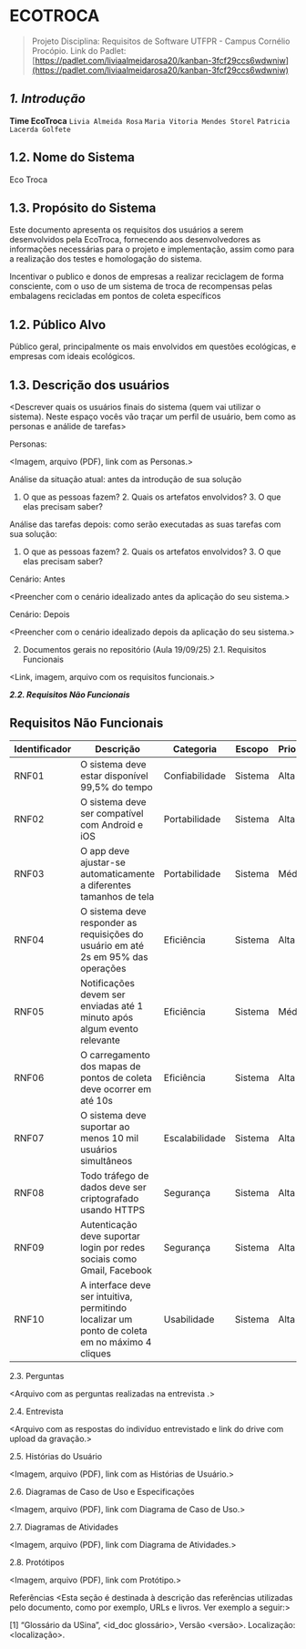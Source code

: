 # ECOTROCA

> Projeto Disciplina: Requisitos de Software
> UTFPR - Campus Cornélio Procópio.
Link do Padlet: [https://padlet.com/liviaalmeidarosa20/kanban-3fcf29ccs6wdwniw](https://padlet.com/liviaalmeidarosa20/kanban-3fcf29ccs6wdwniw)

***1. Introdução***
---------------------------------------------------------
**Time EcoTroca**
`Livia Almeida Rosa` 
`Maria Vitoria Mendes Storel` 
`Patricia Lacerda Golfete` 

1.2. Nome do Sistema
----------------------------------------------------------
Eco Troca

1.3. Propósito do Sistema
----------------------------------------------------------
Este documento apresenta os requisitos dos usuários a serem desenvolvidos pela EcoTroca, fornecendo aos desenvolvedores as informações necessárias para o projeto e implementação, assim como para a realização dos testes e homologação do sistema.

Incentivar o publico e donos de empresas a realizar reciclagem de forma consciente, com o uso de um sistema de troca de recompensas pelas embalagens recicladas em pontos de coleta específicos

1.2. Público Alvo
------------------------------------------------------------
Público geral, principalmente os mais envolvidos em questões ecológicas, e empresas com ideais ecológicos.

1.3. Descrição dos usuários
------------------------------------------------------------
<Descrever quais os usuários finais do sistema (quem vai utilizar o sistema). Neste espaço vocês vão traçar um perfil de usuário, bem como as personas e análide de tarefas>

Personas:

<Imagem, arquivo (PDF), link com as Personas.>

Análise da situação atual: antes da introdução de sua solução

1. O que as pessoas fazem? 2. Quais os artefatos envolvidos? 3. O que elas precisam saber?

Análise das tarefas depois: como serão executadas as suas tarefas com sua solução:

1. O que as pessoas fazem? 2. Quais os artefatos envolvidos? 3. O que elas precisam saber?

Cenário: Antes

<Preencher com o cenário idealizado antes da aplicação do seu sistema.>

Cenário: Depois

<Preencher com o cenário idealizado depois da aplicação do seu sistema.>

2. Documentos gerais no repositório (Aula 19/09/25)
2.1. Requisitos Funcionais

<Link, imagem, arquivo com os requisitos funcionais.>

***2.2. Requisitos Não Funcionais***
## Requisitos Não Funcionais

| Identificador | Descrição                                                                                      | Categoria     | Escopo  | Prioridade |
|---------------|------------------------------------------------------------------------------------------------|---------------|---------|------------|
| RNF01         | O sistema deve estar disponível 99,5% do tempo                                                 | Confiabilidade| Sistema | Alta       |
| RNF02         | O sistema deve ser compatível com Android e iOS                                                | Portabilidade | Sistema | Alta       |
| RNF03         | O app deve ajustar-se automaticamente a diferentes tamanhos de tela                            | Portabilidade | Sistema | Média      |
| RNF04         | O sistema deve responder as requisições do usuário em até 2s em 95% das operações              | Eficiência    | Sistema | Alta       |
| RNF05         | Notificações devem ser enviadas até 1 minuto após algum evento relevante                       | Eficiência    | Sistema | Média      |
| RNF06         | O carregamento dos mapas de pontos de coleta deve ocorrer em até 10s                           | Eficiência    | Sistema | Alta       |
| RNF07         | O sistema deve suportar ao menos 10 mil usuários simultâneos                                   | Escalabilidade| Sistema | Alta       |
| RNF08         | Todo tráfego de dados deve ser criptografado usando HTTPS                                      | Segurança     | Sistema | Alta       |
| RNF09         | Autenticação deve suportar login por redes sociais como Gmail, Facebook                        | Segurança     | Sistema | Alta       |
| RNF10         | A interface deve ser intuitiva, permitindo localizar um ponto de coleta em no máximo 4 cliques | Usabilidade   | Sistema | Alta       |


2.3. Perguntas

<Arquivo com as perguntas realizadas na entrevista .>

2.4. Entrevista

<Arquivo com as respostas do indivíduo entrevistado e link do drive com upload da gravação.>

2.5. Histórias do Usuário

<Imagem, arquivo (PDF), link com as Histórias de Usuário.>

2.6. Diagramas de Caso de Uso e Especificações

<Imagem, arquivo (PDF), link com Diagrama de Caso de Uso.>

2.7. Diagramas de Atividades

<Imagem, arquivo (PDF), link com Diagrama de Atividades.>

2.8. Protótipos

<Imagem, arquivo (PDF), link com Protótipo.>

Referências
<Esta seção é destinada à descrição das referências utilizadas pelo documento, como por exemplo, URLs e livros. Ver exemplo a seguir:>

[1] “Glossário da USina”, <id_doc glossário>, Versão <versão>. Localização: <localização>.
